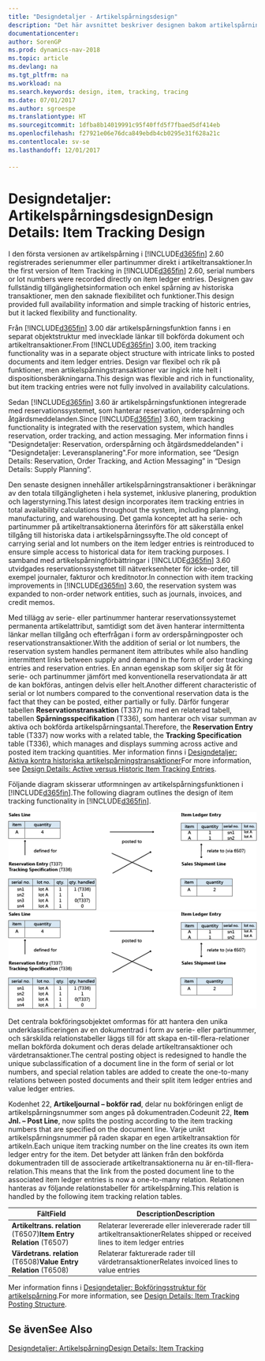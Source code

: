 ```yaml
---
title: "Designdetaljer - Artikelspårningsdesign"
description: "Det här avsnittet beskriver designen bakom artikelspårning i [!INCLUDE[d365fin](includes/d365fin_md.md)]."
documentationcenter: 
author: SorenGP
ms.prod: dynamics-nav-2018
ms.topic: article
ms.devlang: na
ms.tgt_pltfrm: na
ms.workload: na
ms.search.keywords: design, item, tracking, tracing
ms.date: 07/01/2017
ms.author: sgroespe
ms.translationtype: HT
ms.sourcegitcommit: 1dfba8b14019991c95f40ffd5f7fbaed5df414eb
ms.openlocfilehash: f27921e06e76dca849ebdb4cb0295e31f628a21c
ms.contentlocale: sv-se
ms.lasthandoff: 12/01/2017

---
```

# <a name="design-details-item-tracking-design"></a><span data-ttu-id="75b2e-103">Designdetaljer: Artikelspårningsdesign</span><span class="sxs-lookup"><span data-stu-id="75b2e-103">Design Details: Item Tracking Design</span></span>
<span data-ttu-id="75b2e-104">I den första versionen av artikelspårning i [!INCLUDE[d365fin](includes/d365fin_md.md)] 2.60 registrerades serienummer eller partinummer direkt i artikeltransaktioner.</span><span class="sxs-lookup"><span data-stu-id="75b2e-104">In the first version of Item Tracking in [!INCLUDE[d365fin](includes/d365fin_md.md)] 2.60, serial numbers or lot numbers were recorded directly on item ledger entries.</span></span> <span data-ttu-id="75b2e-105">Designen gav fullständig tillgänglighetsinformation och enkel spårning av historiska transaktioner, men den saknade flexibilitet och funktioner.</span><span class="sxs-lookup"><span data-stu-id="75b2e-105">This design provided full availability information and simple tracking of historic entries, but it lacked flexibility and functionality.</span></span>  

<span data-ttu-id="75b2e-106">Från [!INCLUDE[d365fin](includes/d365fin_md.md)] 3.00 där artikelspårningsfunktion fanns i en separat objektstruktur med invecklade länkar till bokförda dokument och artikeltransaktioner.</span><span class="sxs-lookup"><span data-stu-id="75b2e-106">From [!INCLUDE[d365fin](includes/d365fin_md.md)] 3.00, item tracking functionality was in a separate object structure with intricate links to posted documents and item ledger entries.</span></span> <span data-ttu-id="75b2e-107">Design var flexibel och rik på funktioner, men artikelspårningstransaktioner var ingick inte helt i dispositionsberäkningarna.</span><span class="sxs-lookup"><span data-stu-id="75b2e-107">This design was flexible and rich in functionality, but item tracking entries were not fully involved in availability calculations.</span></span>  

<span data-ttu-id="75b2e-108">Sedan [!INCLUDE[d365fin](includes/d365fin_md.md)] 3.60 är artikelspårningsfunktionen integrerade med reservationssystemet, som hanterar reservation, orderspårning och åtgärdsmeddelanden.</span><span class="sxs-lookup"><span data-stu-id="75b2e-108">Since [!INCLUDE[d365fin](includes/d365fin_md.md)] 3.60, item tracking functionality is integrated with the reservation system, which handles reservation, order tracking, and action messaging.</span></span> <span data-ttu-id="75b2e-109">Mer information finns i "Designdetaljer: Reservation, orderspårning och åtgärdsmeddelanden" i "Designdetaljer: Leveransplanering".</span><span class="sxs-lookup"><span data-stu-id="75b2e-109">For more information, see “Design Details: Reservation, Order Tracking, and Action Messaging” in “Design Details: Supply Planning”.</span></span>  

<span data-ttu-id="75b2e-110">Den senaste designen innehåller artikelspårningstransaktioner i beräkningar av den totala tillgängligheten i hela systemet, inklusive planering, produktion och lagerstyrning.</span><span class="sxs-lookup"><span data-stu-id="75b2e-110">This latest design incorporates item tracking entries in total availability calculations throughout the system, including planning, manufacturing, and warehousing.</span></span> <span data-ttu-id="75b2e-111">Det gamla konceptet att ha serie- och partinummer på artikeltransaktionerna återinförs för att säkerställa enkel tillgång till historiska data i artikelspårningssyfte.</span><span class="sxs-lookup"><span data-stu-id="75b2e-111">The old concept of carrying serial and lot numbers on the item ledger entries is reintroduced to ensure simple access to historical data for item tracking purposes.</span></span> <span data-ttu-id="75b2e-112">I samband med artikelspårningförbättringar i [!INCLUDE[d365fin](includes/d365fin_md.md)] 3.60 utvidgades reservationssystemet till nätverksenheter för icke-order, till exempel journaler, fakturor och kreditnotor.</span><span class="sxs-lookup"><span data-stu-id="75b2e-112">In connection with item tracking improvements in [!INCLUDE[d365fin](includes/d365fin_md.md)] 3.60, the reservation system was expanded to non-order network entities, such as journals, invoices, and credit memos.</span></span>  

<span data-ttu-id="75b2e-113">Med tillägg av serie- eller partinummer hanterar reservationssystemet permanenta artikelattribut, samtidigt som det även hanterar intermittenta länkar mellan tillgång och efterfrågan i form av orderspårningposter och reservationstransaktioner.</span><span class="sxs-lookup"><span data-stu-id="75b2e-113">With the addition of serial or lot numbers, the reservation system handles permanent item attributes while also handling intermittent links between supply and demand in the form of order tracking entries and reservation entries.</span></span> <span data-ttu-id="75b2e-114">En annan egenskap som skiljer sig åt för serie- och partinummer jämfört med konventionella reservationdata är att de kan bokföras, antingen delvis eller helt.</span><span class="sxs-lookup"><span data-stu-id="75b2e-114">Another different characteristic of serial or lot numbers compared to the conventional reservation data is the fact that they can be posted, either partially or fully.</span></span> <span data-ttu-id="75b2e-115">Därför fungerar tabellen **Reservationstransaktion** (T337) nu med en relaterad tabell, tabellen **Spårningsspecifikation** (T336), som hanterar och visar summan av aktiva och bokförda artikelspårningsantal.</span><span class="sxs-lookup"><span data-stu-id="75b2e-115">Therefore, the **Reservation Entry** table (T337) now works with a related table, the **Tracking Specification** table (T336), which manages and displays summing across active and posted item tracking quantities.</span></span> <span data-ttu-id="75b2e-116">Mer information finns i [Designdetaljer: Aktiva kontra historiska artikelspårningstransaktioner](design-details-active-versus-historic-item-tracking-entries.md)</span><span class="sxs-lookup"><span data-stu-id="75b2e-116">For more information, see [Design Details: Active versus Historic Item Tracking Entries](design-details-active-versus-historic-item-tracking-entries.md).</span></span>  

<span data-ttu-id="75b2e-117">Följande diagram skisserar utformningen av artikelspårningsfunktionen i [!INCLUDE[d365fin](includes/d365fin_md.md)].</span><span class="sxs-lookup"><span data-stu-id="75b2e-117">The following diagram outlines the design of item tracking functionality in [!INCLUDE[d365fin](includes/d365fin_md.md)].</span></span>  

<span data-ttu-id="75b2e-118">![Design för artikelspårning](media/design_details_item_tracking_design.png "design_details_item_tracking_design")</span><span class="sxs-lookup"><span data-stu-id="75b2e-118">![Item tracking design](media/design_details_item_tracking_design.png "design_details_item_tracking_design")</span></span>  

<span data-ttu-id="75b2e-119">Det centrala bokföringsobjektet omformas för att hantera den unika underklassificeringen av en dokumentrad i form av serie- eller partinummer, och särskilda relationstabeller läggs till för att skapa en-till-flera-relationer mellan bokförda dokument och deras delade artikeltransaktioner och värdetransaktioner.</span><span class="sxs-lookup"><span data-stu-id="75b2e-119">The central posting object is redesigned to handle the unique subclassification of a document line in the form of serial or lot numbers, and special relation tables are added to create the one-to-many relations between posted documents and their split item ledger entries and value ledger entries.</span></span>  

<span data-ttu-id="75b2e-120">Kodenhet 22, **Artikeljournal – bokför rad**, delar nu bokföringen enligt de artikelspårningsnummer som anges på dokumentraden.</span><span class="sxs-lookup"><span data-stu-id="75b2e-120">Codeunit 22, **Item Jnl. – Post Line**, now splits the posting according to the item tracking numbers that are specified on the document line.</span></span> <span data-ttu-id="75b2e-121">Varje unikt artikelspårningsnummer på raden skapar en egen artikeltransaktion för artikeln.</span><span class="sxs-lookup"><span data-stu-id="75b2e-121">Each unique item tracking number on the line creates its own item ledger entry for the item.</span></span> <span data-ttu-id="75b2e-122">Det betyder att länken från den bokförda dokumentraden till de associerade artikeltransaktionerna nu är en-till-flera-relation.</span><span class="sxs-lookup"><span data-stu-id="75b2e-122">This means that the link from the posted document line to the associated item ledger entries is now a one-to-many relation.</span></span> <span data-ttu-id="75b2e-123">Relationen hanteras av följande relationstabeller för artikelspårning.</span><span class="sxs-lookup"><span data-stu-id="75b2e-123">This relation is handled by the following item tracking relation tables.</span></span>  

|<span data-ttu-id="75b2e-124">Fält</span><span class="sxs-lookup"><span data-stu-id="75b2e-124">Field</span></span>|<span data-ttu-id="75b2e-125">Description</span><span class="sxs-lookup"><span data-stu-id="75b2e-125">Description</span></span>|  
|---------------|---------------------------------------|  
|<span data-ttu-id="75b2e-126">**Artikeltrans. relation** (T6507)</span><span class="sxs-lookup"><span data-stu-id="75b2e-126">**Item Entry Relation** (T6507)</span></span>|<span data-ttu-id="75b2e-127">Relaterar levererade eller inlevererade rader till artikeltransaktioner</span><span class="sxs-lookup"><span data-stu-id="75b2e-127">Relates shipped or received lines to item ledger entries</span></span>|  
|<span data-ttu-id="75b2e-128">**Värdetrans. relation** (T6508)</span><span class="sxs-lookup"><span data-stu-id="75b2e-128">**Value Entry Relation** (T6508)</span></span>|<span data-ttu-id="75b2e-129">Relaterar fakturerade rader till värdetransaktioner</span><span class="sxs-lookup"><span data-stu-id="75b2e-129">Relates invoiced lines to value entries</span></span>|  

<span data-ttu-id="75b2e-130">Mer information finns i [Designdetaljer: Bokföringsstruktur för artikelspårning](design-details-item-tracking-posting-structure.md).</span><span class="sxs-lookup"><span data-stu-id="75b2e-130">For more information, see [Design Details: Item Tracking Posting Structure](design-details-item-tracking-posting-structure.md).</span></span>  

## <a name="see-also"></a><span data-ttu-id="75b2e-131">Se även</span><span class="sxs-lookup"><span data-stu-id="75b2e-131">See Also</span></span>  
[<span data-ttu-id="75b2e-132">Designdetaljer: Artikelspårning</span><span class="sxs-lookup"><span data-stu-id="75b2e-132">Design Details: Item Tracking</span></span>](design-details-item-tracking.md)

